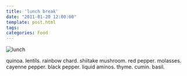 ```yaml
---
title: 'lunch break'
date: "2011-01-20 12:00:00"
template: post.html
tags: 
categories: Food
---
```


![lunch](http://f.slowtheory.com/5373641186_fd59bf3ba6.jpg "lunch")  
  
quinoa. lentils. rainbow chard. shiitake mushroom. red pepper. molasses. cayenne pepper. black pepper. liquid aminos. thyme. cumin. basil.